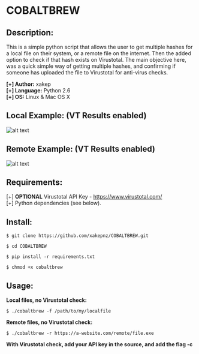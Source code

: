 # COBALTBREW

## Description:

This is a simple python script that allows the user to get multiple hashes for a local file on their system, or a remote file on the internet. Then the added option to check if that hash exists on Virustotal. The main objective here, was a quick simple way of getting multiple hashes, and confirming if someone has uploaded the file to Virustotal for anti-virus checks.<br />

<b>[+] Author:</b> xakep<br />
<b>[+] Language:</b> Python 2.6<br />
<b>[+] OS:</b> Linux & Mac OS X<br />

## Local Example: (VT Results enabled)
![alt text](https://i.imgur.com/NaOP5T9.gif "Cobaltbrew")

## Remote Example: (VT Results enabled)
![alt text](https://i.imgur.com/QZsVqu6.gif "Cobaltbrew")

## Requirements:

[+] <b>OPTIONAL</b> Virustotal API Key - https://www.virustotal.com/<br />
[+] Python dependencies (see below).

## Install:

```
$ git clone https://github.com/xakepnz/COBALTBREW.git
```

```
$ cd COBALTBREW
```

```
$ pip install -r requirements.txt
```

```
$ chmod +x cobaltbrew
```

## Usage:

<b>Local files, no Virustotal check:</b>
```
$ ./cobaltbrew -f /path/to/my/localfile
```
<b>Remote files, no Virustotal check:</b>
```
$ ./cobaltbrew -r https://a-website.com/remote/file.exe
```
<b>With Virustotal check, add your API key in the source, and add the flag -c</b>

